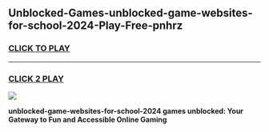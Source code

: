 
## Unblocked-Games-unblocked-game-websites-for-school-2024-Play-Free-pnhrz
<h3>
<a href="https://premium76.site?title=unblocked-game-websites-for-school-2024&ref=23A">CLICK TO PLAY</a></h3>
<hr>

<h3>
<a href="https://premium76.site?title=unblocked-game-websites-for-school-2024&ref=23A">CLICK 2 PLAY</a>
  
</h3>

<a href="https://premium76.site?title=unblocked-game-websites-for-school-2024&ref=23A"><img src="https://clearcache.store/games.png"></a>


**unblocked-game-websites-for-school-2024 games unblocked: Your Gateway to Fun and Accessible Online Gaming**
